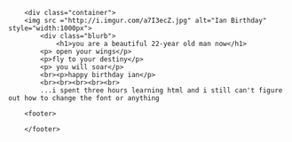 
<html>
	<head>
		<title>Ian Quinn</title>
	</head>
	<body>
		
		<div class="container">
		<img src ="http://i.imgur.com/a7I3ecZ.jpg" alt="Ian Birthday" style="width:1000px">
    		<div class="blurb">
        		<h1>you are a beautiful 22-year old man now</h1>
			<p> open your wings</p>
			<p>fly to your destiny</p> 
			<p> you will soar</p>
			<br><p>happy birthday ian</p>
			<br><br><br><br><br>
			...i spent three hours learning html and i still can't figure out how to change the font or anything
    		
		<footer>
    		
		</footer>
	
